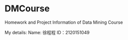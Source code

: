 # DMCourse
Homework and Project Information of Data Mining Course 

My details:
Name: 徐程程
ID：2120151049
